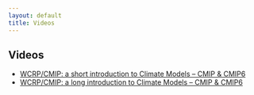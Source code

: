 ```yaml
---
layout: default
title: Videos
---
```


## Videos

* [WCRP/CMIP: a short introduction to Climate Models – CMIP & CMIP6](https://youtu.be/wTBkq9nWNEE)
* [WCRP/CMIP: a long introduction to Climate Models – CMIP & CMIP6](https://youtu.be/WdRiYPJLt4o)

